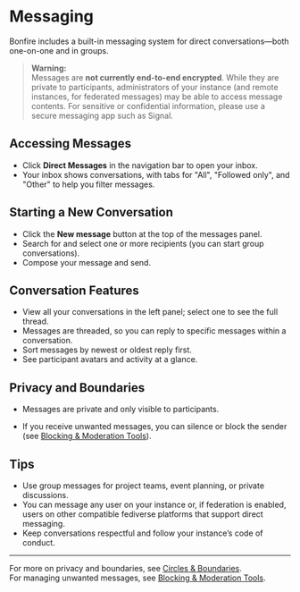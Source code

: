 # Messaging

Bonfire includes a built-in messaging system for direct conversations—both one-on-one and in groups.

> **Warning:**  
> Messages are **not currently end-to-end encrypted**. While they are private to participants, administrators of your instance (and remote instances, for federated messages) may be able to access message contents. For sensitive or confidential information, please use a secure messaging app such as Signal.

## Accessing Messages

- Click **Direct Messages** in the navigation bar to open your inbox.
- Your inbox shows conversations, with tabs for "All", "Followed only", and "Other" to help you filter messages.

## Starting a New Conversation

- Click the **New message** button at the top of the messages panel.
- Search for and select one or more recipients (you can start group conversations).
- Compose your message and send.

## Conversation Features

- View all your conversations in the left panel; select one to see the full thread.
- Messages are threaded, so you can reply to specific messages within a conversation.
- Sort messages by newest or oldest reply first.
- See participant avatars and activity at a glance.

## Privacy and Boundaries

- Messages are private and only visible to participants.
<!-- 
- You can control who can message you via your profile or account privacy settings. 
-->
- If you receive unwanted messages, you can silence or block the sender (see [Blocking & Moderation Tools](./moderation.md)).

## Tips

- Use group messages for project teams, event planning, or private discussions.
- You can message any user on your instance or, if federation is enabled, users on other compatible fediverse platforms that support direct messaging.
- Keep conversations respectful and follow your instance’s code of conduct.

---

For more on privacy and boundaries, see [Circles & Boundaries](/docs/user_guides/boundaries.md).  
For managing unwanted messages, see [Blocking & Moderation Tools](./moderation.md).
